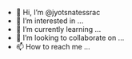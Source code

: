 - 👋 Hi, I’m @jyotsnatessrac
- 👀 I’m interested in ...
- 🌱 I’m currently learning ...
- 💞️ I’m looking to collaborate on ...
- 📫 How to reach me ...

<!---
jyotsnatessrac/jyotsnatessrac is a ✨ special ✨ repository because its `README.md` (this file) appears on your GitHub profile.
You can click the Preview link to take a look at your changes.
--->
